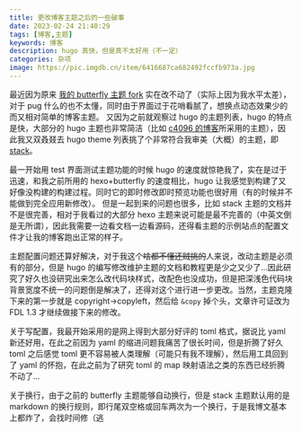 ```yaml
---
title: 更改博客主题之后的一些破事
date: 2023-02-24 21:40:29
tags: [博客,主题]
keywords: 博客
description: hugo 真快，但是真不太好用（不一定）
categories: 杂项
image: https://pic.imgdb.cn/item/6416687ca682492fccfb973a.jpg
---
```


最近因为原来 [我的 butterfly 主题 fork](https://github.com/pinghigh/hexo-theme-butterfly/) 实在改不动了（实际上因为我水平太差），对于 pug 什么的也不太懂，同时由于界面过于花哨看腻了，想换点动态效果少的而又相对简单的博客主题。
又因为之前就观察过 hugo 的主题列表，hugo 的特点是快，大部分的 hugo 主题也非常简洁（比如 [c4096 的博客](https://c4096.cn/)所采用的主题），因此我又双叒叕去 hugo theme 列表挑了个非常符合我审美（大概）的主题，即 [stack](https://github.com/CaiJimmy/hugo-theme-stack)。

最一开始用 test 界面测试主题功能的时候 hugo 的速度就惊艳我了，实在是过于迅速，和我之前所用的 hexo+butterfly 的速度相比，hugo 让我感觉到构建了又好像没构建的构建过程。同时它的即时修改即时预览功能也很好用（有的时候并不能做到完全应用新修改）。
但是一起到来的问题也很多，比如 stack 主题的文档并不是很完善，相对于我看过的大部分 hexo 主题来说可能是最不完善的（中英文倒是无所谓），因此我需要一边看文档一边看源码，还得看主题的示例站点的配置文件才让我的博客跑出正常的样子。

主题配置问题还算好解决，对于我这个~~啥都不懂还贼挑的~~人来说，改动主题是必须有的部分，但是 hugo 的编写修改维护主题的文档和教程更是少之又少了...因此研究了好久也没研究出来怎么改代码块样式，改配色也没成功，但是把深浅色代码块背景宽度不统一的问题倒是解决了，还得对这个进行进一步更改。当然，主题克隆下来的第一步就是 copyright->copyleft，然后给 `&copy` 掉个头，文章许可证改为 FDL 1.3 才继续做接下来的修改。

关于写配置，我最开始采用的是网上得到大部分好评的 toml 格式，据说比 yaml 新还好用，在此之前因为 yaml 的缩进问题我痛苦了很长时间，但是折腾了好久 toml 之后感觉 toml 更不容易被人类理解（可能只有我不理解），然后用工具回到了 yaml 的怀抱，在此之前为了研究 toml 的 map 映射语法之类的东西已经折腾不动了...

关于换行，由于之前的 butterfly 主题能够自动换行，但是 stack 主题默认用的是 markdown 的换行规则，即行尾双空格或回车两次为一个换行，于是我博文基本上都炸了，会找时间修（逃

